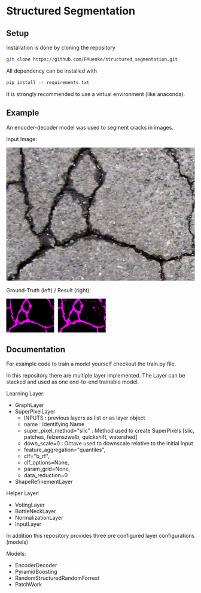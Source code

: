 # Structured Segmentation

## Setup
Installation is done by cloning the repository
```bash
git clone https://github.com/FMuenke/structured_segmentation.git
```
All dependency can be installed with
````bash
pip install -r requirements.txt
````
It is strongly recommended to use a virtual environment (like anaconda).

## Example

An encoder-decoder model was used to segment cracks in images.

Input Image:

![Input Image of the EncoderDecoder Model](examples/example_0_image.jpg)

Ground-Truth (left) / Result (right):

![](examples/example_0_result.png)
## Documentation

For example code to train a model yourself checkout the train.py file.

In this repository there are multiple layer implemented.
The Layer can be stacked and used as one end-to-end trainable model.

Learning Layer:
* GraphLayer
* SuperPixelLayer
    + INPUTS : previous layers as list or as layer object
    + name : Identifying Name
    + super_pixel_method="slic" : Method used to create SuperPixels [slic, patches, felzenszwalb, quickshift, watershed]
    + down_scale=0 : Octave used to downscale relative to the initial input
    + feature_aggregation="quantiles",
    + clf="b_rf",
    + clf_options=None,
    + param_grid=None,
    + data_reduction=0
* ShapeRefinementLayer

Helper Layer:
* VotingLayer
* BottleNeckLayer
* NormalizationLayer
* InputLayer

In addition this repository provides three pre configured layer configurations (models)

Models:
* EncoderDecoder
* PyramidBoosting
* RandomStructuredRandomForrest
* PatchWork